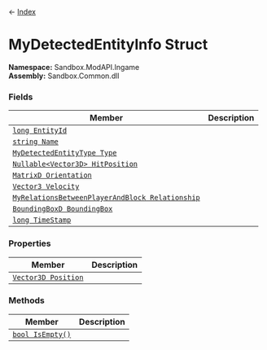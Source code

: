 ← [Index](index.md)
# MyDetectedEntityInfo Struct
**Namespace:** Sandbox.ModAPI.Ingame  
**Assembly:** Sandbox.Common.dll  
### Fields
|Member|Description|
|---|---|
|[`long EntityId`](Sandbox.ModAPI.Ingame.EntityId)||
|[`string Name`](Sandbox.ModAPI.Ingame.Name)||
|[`MyDetectedEntityType Type`](Sandbox.ModAPI.Ingame.Type)||
|[`Nullable<Vector3D> HitPosition`](Sandbox.ModAPI.Ingame.HitPosition)||
|[`MatrixD Orientation`](Sandbox.ModAPI.Ingame.Orientation)||
|[`Vector3 Velocity`](Sandbox.ModAPI.Ingame.Velocity)||
|[`MyRelationsBetweenPlayerAndBlock Relationship`](Sandbox.ModAPI.Ingame.Relationship)||
|[`BoundingBoxD BoundingBox`](Sandbox.ModAPI.Ingame.BoundingBox)||
|[`long TimeStamp`](Sandbox.ModAPI.Ingame.TimeStamp)||
### Properties
|Member|Description|
|---|---|
|[`Vector3D Position`](Sandbox.ModAPI.Ingame.Position)||
### Methods
|Member|Description|
|---|---|
|[`bool IsEmpty()`](Sandbox.ModAPI.Ingame.IsEmpty)||
